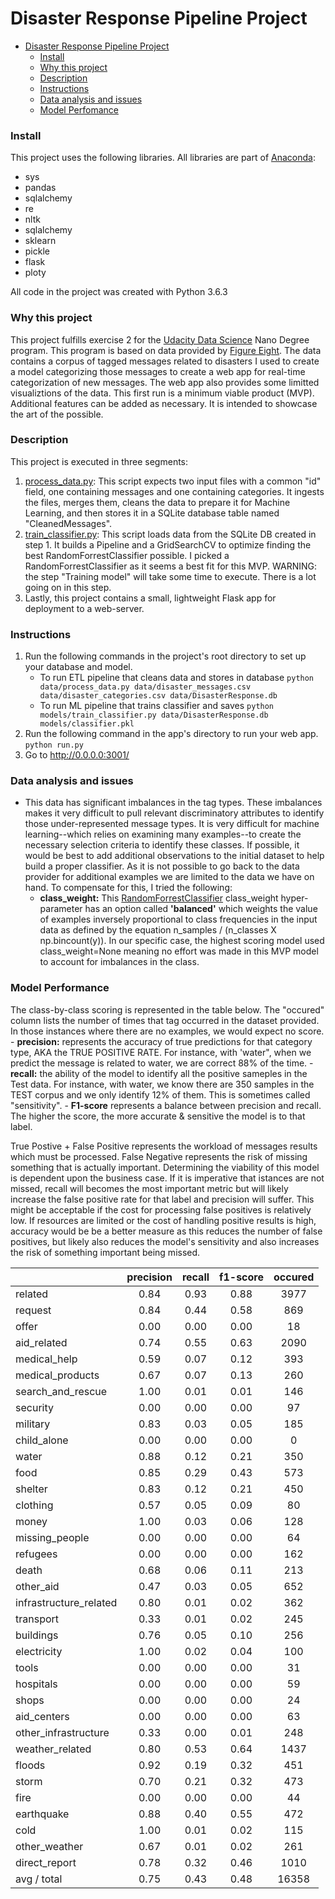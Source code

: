 # Disaster Response Pipeline Project

- [Disaster Response Pipeline Project](#disaster-response-pipeline-project)
    + [Install](#install)
    + [Why this project](#why-this-project)
    + [Description](#description)
    + [Instructions](#instructions-)
    + [Data analysis and issues](#data-analysis-and-issues)
    + [Model Perfomance](#model_performance)

### Install 
This project uses the following libraries. All libraries are part of <a href='https://anaconda.org/'>Anaconda</a>: 
- sys
- pandas
- sqlalchemy
- re
- nltk
- sqlalchemy
- sklearn
- pickle
- flask
- ploty

All code in the project was created with Python 3.6.3

### Why this project 
This project fulfills exercise 2 for the <a href='https://www.udacity.com/course/data-scientist-nanodegree--nd025'>Udacity Data Science</a> Nano Degree program. This program is based on data provided by <a href='https://appen.com/'>Figure Eight</a>. The data contains a corpus of tagged messages related to disasters I used to create a model categorizing those messages to create a web app for real-time categorization of new messages. The web app also provides some limitted visualiztions of the data. This first run is a minimum viable product (MVP). Additional features can be added as necessary. It is intended to showcase the art of the possible.

### Description 
This project is executed in three segments: 

1. <a href='https://github.com/Sparafucil3/DataPipeLineProject/blob/master/data/process_data.py'>process_data.py</a>: This script expects two input files with a common "id" field, one containing messages and one containing categories. It ingests the files, merges them, cleans the data to prepare it for Machine Learning, and then stores it in a SQLite database table named "CleanedMessages".
2. <a href='https://github.com/Sparafucil3/DataPipeLineProject/blob/master/models/train_classifier.py'>train_classifier.py</a>: This script loads data from the SQLite DB created in step 1. It builds a Pipeline and a GridSearchCV to optimize finding the best RandomForrestClassifier possible. I picked a RandomForrestClassifier as it seems a best fit for this MVP. WARNING: the step "Training model" will take some time to execute. There is a lot going on in this step.
3. Lastly, this project contains a small, lightweight Flask app for deployment to a web-server.

### Instructions
1. Run the following commands in the project's root directory to set up your database and model.
    - To run ETL pipeline that cleans data and stores in database
        `python data/process_data.py data/disaster_messages.csv data/disaster_categories.csv data/DisasterResponse.db`
    - To run ML pipeline that trains classifier and saves
        `python models/train_classifier.py data/DisasterResponse.db models/classifier.pkl`
2. Run the following command in the app's directory to run your web app.
    `python run.py`
3. Go to http://0.0.0.0:3001/

### Data analysis and issues
* This data has significant imbalances in the tag types. These imbalances makes it very difficult to pull relevant discriminatory attributes to identify those under-represented message types. It is very difficult for machine learning--which relies on examining many examples--to create the necessary selection criteria to identify these classes. If possible, it would be best to add additional observations to the initial dataset to help build a proper classifier. As it is not possible to go back to the data provider for additional examples we are limited to the data we have on hand. To compensate for this, I tried the following: 
    - **class_weight:** This <a href='https://scikit-learn.org/stable/modules/generated/sklearn.ensemble.RandomForestClassifier.html'>RandomForrestClassifier</a> class_weight hyper-parameter has an option called **'balanced'** which weights the value of examples inversely proportional to class frequencies in the input data as defined by the equation n_samples / (n_classes X np.bincount(y)). In our specific case, the highest scoring model used class_weight=None meaning no effort was made in this MVP model to account for imbalances in the class. 

### Model Performance
The class-by-class scoring is represented in the table below. The "occured" column lists the number of times that tag occurred in the dataset provided. In those instances where there are no examples, we would expect no score.
    - **precision:** represents the accuracy of true predictions for that category type, AKA the TRUE POSITIVE RATE. For instance, with 'water", when we predict the message is related to water, we are correct 88% of the time.
    - **recall:** the ability of the model to identify all the positive sameples in the Test data. For instance, with water, we know there are 350 samples in the TEST corpus and we only identify 12% of them. This is sometimes called "sensitivity". 
    - **F1-score** represents a balance between precision and recall. The higher the score, the more accurate & sensitive the model is to that label. 

True Postive + False Positive represents the workload of messages results which must be processed. False Negative represents the risk of missing something that is actually important. Determining the viability of this model is dependent upon the business case. If it is imperative that istances are not missed, recall will becomes the most important metric but will likely increase the false positive rate for that label and precision will suffer. This might be acceptable if the cost for processing false positives is relatively low. If resources are limited or the cost of handling positive results is high, accuracy would be be a better measure as this reduces the number of false positives, but likely also reduces the model's sensitivity and also increases the risk of something important being missed. 

|                         | precision | recall | f1-score | occured  |
| :---------------------- | :-----: | :------: | :------: | :------: |
|             related     |  0.84   |   0.93   |   0.88   |   3977   |
|              request    |  0.84   |   0.44   |   0.58   |    869   |
|                offer    |  0.00   |   0.00   |   0.00   |     18   |
|          aid_related    |  0.74   |   0.55   |   0.63   |   2090   |
|         medical_help    |  0.59   |   0.07   |   0.12   |    393   |
|     medical_products    |  0.67   |   0.07   |   0.13   |    260   |
|    search_and_rescue    |  1.00   |   0.01   |   0.01   |    146   |
|             security    |  0.00   |   0.00   |   0.00   |     97   |
|             military    |  0.83   |   0.03   |   0.05   |    185   |
|          child_alone    |  0.00   |   0.00   |   0.00   |      0   |
|                water    |  0.88   |   0.12   |   0.21   |    350   |
|                 food    |  0.85   |   0.29   |   0.43   |    573   |
|              shelter    |  0.83   |   0.12   |   0.21   |    450   |
|             clothing    |  0.57   |   0.05   |   0.09   |     80   |
|                money    |  1.00   |   0.03   |   0.06   |    128   |
|       missing_people    |  0.00   |   0.00   |   0.00   |     64   |
|             refugees    |  0.00   |   0.00   |   0.00   |    162   |
|                death    |  0.68   |   0.06   |   0.11   |    213   |
|            other_aid    |  0.47   |   0.03   |   0.05   |    652   |
|infrastructure_related   |  0.80   |   0.01   |   0.02   |    362   |
|             transport   |  0.33   |   0.01   |   0.02   |    245   |
|             buildings   |  0.76   |   0.05   |   0.10   |    256   |
|           electricity   |  1.00   |   0.02   |   0.04   |    100   |
|                 tools   |  0.00   |   0.00   |   0.00   |     31   |
|            hospitals    |  0.00   |   0.00   |   0.00   |     59   |
|                shops    |  0.00   |   0.00   |   0.00   |     24   |
|          aid_centers    |  0.00   |   0.00   |   0.00   |     63   |
| other_infrastructure    |  0.33   |   0.00   |   0.01   |    248   |
|      weather_related    |  0.80   |   0.53   |   0.64   |   1437   |
|               floods    |  0.92   |   0.19   |   0.32   |    451   |
|                storm    |  0.70   |   0.21   |   0.32   |    473   |
|                 fire    |  0.00   |   0.00   |   0.00   |     44   |
|           earthquake    |  0.88   |   0.40   |   0.55   |    472   |
|                 cold    |  1.00   |   0.01   |   0.02   |    115   |
|        other_weather    |  0.67   |   0.01   |   0.02   |    261   |
|        direct_report    |  0.78   |   0.32   |   0.46   |   1010   |
|          avg / total    |  0.75   |   0.43   |   0.48   |  16358   |


